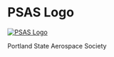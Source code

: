 # PSAS Logo

[![PSAS Logo](http://psas.github.io/publicity/Logos/psas_insignia.svg)](http://psas.github.io/publicity/Logos/psas_insignia.svg)

Portland State Aerospace Society
